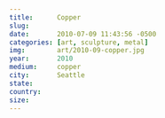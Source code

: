 ```yaml
---
title:  	Copper
slug:		
date:   	2010-07-09 11:43:56 -0500
categories: [art, sculpture, metal]
img:		art/2010-09-copper.jpg
year:		2010
medium:		copper
city:		Seattle
state:
country:
size:
---
```

